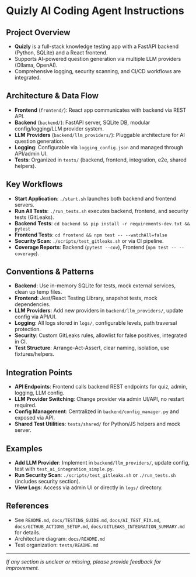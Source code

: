 # Quizly AI Coding Agent Instructions

## Project Overview
- **Quizly** is a full-stack knowledge testing app with a FastAPI backend (Python, SQLite) and a React frontend.
- Supports AI-powered question generation via multiple LLM providers (Ollama, OpenAI).
- Comprehensive logging, security scanning, and CI/CD workflows are integrated.

## Architecture & Data Flow
- **Frontend** (`frontend/`): React app communicates with backend via REST API.
- **Backend** (`backend/`): FastAPI server, SQLite DB, modular config/logging/LLM provider system.
- **LLM Providers** (`backend/llm_providers/`): Pluggable architecture for AI question generation.
- **Logging**: Configurable via `logging_config.json` and managed through API/admin UI.
- **Tests**: Organized in `tests/` (backend, frontend, integration, e2e, shared helpers).

## Key Workflows
- **Start Application**: `./start.sh` launches both backend and frontend servers.
- **Run All Tests**: `./run_tests.sh` executes backend, frontend, and security tests (GitLeaks).
- **Backend Tests**: `cd backend && pip install -r requirements-dev.txt && pytest`
- **Frontend Tests**: `cd frontend && npm test -- --watchAll=false`
- **Security Scan**: `./scripts/test_gitleaks.sh` or via CI pipeline.
- **Coverage Reports**: Backend (`pytest --cov`), Frontend (`npm test -- --coverage`).

## Conventions & Patterns
- **Backend**: Use in-memory SQLite for tests, mock external services, clean up temp files.
- **Frontend**: Jest/React Testing Library, snapshot tests, mock dependencies.
- **LLM Providers**: Add new providers in `backend/llm_providers/`, update config via API/UI.
- **Logging**: All logs stored in `logs/`, configurable levels, path traversal protection.
- **Security**: Custom GitLeaks rules, allowlist for false positives, integrated in CI.
- **Test Structure**: Arrange-Act-Assert, clear naming, isolation, use fixtures/helpers.

## Integration Points
- **API Endpoints**: Frontend calls backend REST endpoints for quiz, admin, logging, LLM config.
- **LLM Provider Switching**: Change provider via admin UI/API, no restart required.
- **Config Management**: Centralized in `backend/config_manager.py` and exposed via API.
- **Shared Test Utilities**: `tests/shared/` for Python/JS helpers and mock server.

## Examples
- **Add LLM Provider**: Implement in `backend/llm_providers/`, update config, test with `test_ai_integration_simple.py`.
- **Run Security Scan**: `./scripts/test_gitleaks.sh` or `./run_tests.sh` (includes security section).
- **View Logs**: Access via admin UI or directly in `logs/` directory.

## References
- See `README.md`, `docs/TESTING_GUIDE.md`, `docs/AI_TEST_FIX.md`, `docs/GITHUB_ACTIONS_SETUP.md`, `docs/GITLEAKS_INTEGRATION_SUMMARY.md` for details.
- Architecture diagram: `docs/README.md`
- Test organization: `tests/README.md`

---
_If any section is unclear or missing, please provide feedback for improvement._
